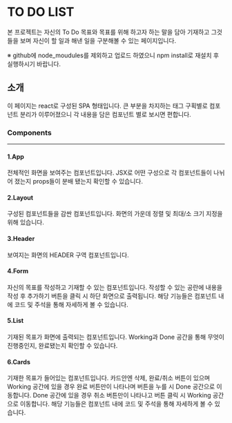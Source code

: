 # TO DO LIST

본 프로젝트는 자신의 To Do 목표와 목표를 위해 하고자 하는 말을 담아 기재하고 그것들을 보며 자신이 할 일과 해낸 일을 구분해볼 수 있는 페이지입니다.

※ github에 node_moudules를 제외하고 업로드 하였으니 npm install로 재설치 후 실행하시기 바랍니다.

## 소개

이 페이지는 react로 구성된 SPA 형태입니다.
큰 부분을 차지하는 태그 구획별로 컴포넌트 분리가 이루어졌으니
각 내용을 담은 컴포넌트 별로 보시면 편합니다.

### Components

---

#### 1.App

전체적인 화면을 보여주는 컴포넌트입니다.
JSX로 어떤 구성으로 각 컴포넌트들이 나뉘어 졌는지 props들이 분배 됐는지
확인할 수 있습니다.

#### 2.Layout

구성된 컴포넌트들을 감싼 컴포넌트입니다.
화면의 가운데 정렬 및 최대/소 크기 지정을 위해 있습니다.

#### 3.Header

보여지는 화면의 HEADER 구역 컴포넌트입니다.

#### 4.Form

자신의 목표를 작성하고 기재할 수 있는 컴포넌트입니다.
작성할 수 있는 공란에 내용을 작성 후 추가하기 버튼을 클릭 시 하단 화면으로 출력됩니다.
해당 기능들은 컴포넌트 내에 코드 및 주석을 통해 자세하게 볼 수 있습니다.

#### 5.List

기재된 목표가 화면에 출력되는 컴포넌트입니다.
Working과 Done 공간을 통해 무엇이 진행중인지, 완료됐는지 확인할 수 있습니다.

#### 6.Cards

기재한 목표가 들어있는 컴포넌트입니다.
카드안엔 삭제, 완료/취소 버튼이 있으며 Working 공간에 있을 경우 완료 버튼만이 나타나며 버튼을 누를 시 Done 공간으로 이동합니다.
Done 공간에 있을 경우 취소 버튼만이 나타나고 버튼 클릭 시 Working 공간으로 이동합니다.
해당 기능들은 컴포넌트 내에 코드 및 주석을 통해 자세하게 볼 수 있습니다.
